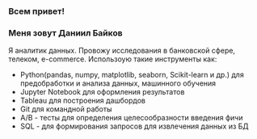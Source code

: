 ### Всем привет!

### Меня зовут Даниил Байков

Я аналитик данных. Провожу исследования в банковской сфере, телеком, e-commerce.
Использоую такие инструменты как: 
* Python(pandas, numpy, matplotlib, seaborn, Scikit-learn и др.) для предобработки и анализа данных, машинного обучения
* Jupyter Notebook для оформления результатов
* Tableau для построения дашбордов
* Git для командной работы
* А/В - тесты для определения целесообразности введения фичи
* SQL - для формирования запросов для извлечения данных из БД
 
